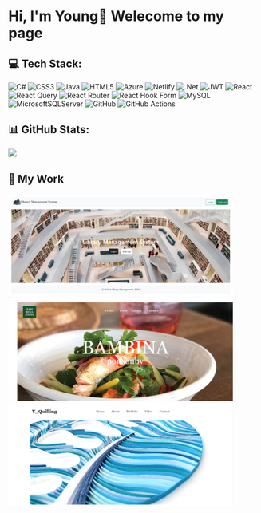 # Hi, I'm Young👋 Welecome to my page 


## 💻 Tech Stack:
![C#](https://img.shields.io/badge/c%23-%23239120.svg?style=for-the-badge&logo=csharp&logoColor=white) ![CSS3](https://img.shields.io/badge/css3-%231572B6.svg?style=for-the-badge&logo=css3&logoColor=white) ![Java](https://img.shields.io/badge/java-%23ED8B00.svg?style=for-the-badge&logo=openjdk&logoColor=white) ![HTML5](https://img.shields.io/badge/html5-%23E34F26.svg?style=for-the-badge&logo=html5&logoColor=white) ![Azure](https://img.shields.io/badge/azure-%230072C6.svg?style=for-the-badge&logo=microsoftazure&logoColor=white) ![Netlify](https://img.shields.io/badge/netlify-%23000000.svg?style=for-the-badge&logo=netlify&logoColor=#00C7B7) ![.Net](https://img.shields.io/badge/.NET-5C2D91?style=for-the-badge&logo=.net&logoColor=white) ![JWT](https://img.shields.io/badge/JWT-black?style=for-the-badge&logo=JSON%20web%20tokens) ![React](https://img.shields.io/badge/react-%2320232a.svg?style=for-the-badge&logo=react&logoColor=%2361DAFB) ![React Query](https://img.shields.io/badge/-React%20Query-FF4154?style=for-the-badge&logo=react%20query&logoColor=white) ![React Router](https://img.shields.io/badge/React_Router-CA4245?style=for-the-badge&logo=react-router&logoColor=white) ![React Hook Form](https://img.shields.io/badge/React%20Hook%20Form-%23EC5990.svg?style=for-the-badge&logo=reacthookform&logoColor=white) ![MySQL](https://img.shields.io/badge/mysql-4479A1.svg?style=for-the-badge&logo=mysql&logoColor=white) ![MicrosoftSQLServer](https://img.shields.io/badge/Microsoft%20SQL%20Server-CC2927?style=for-the-badge&logo=microsoft%20sql%20server&logoColor=white) ![GitHub](https://img.shields.io/badge/github-%23121011.svg?style=for-the-badge&logo=github&logoColor=white) ![GitHub Actions](https://img.shields.io/badge/github%20actions-%232671E5.svg?style=for-the-badge&logo=githubactions&logoColor=white)
## 📊 GitHub Stats:
![](https://github-readme-stats.vercel.app/api/top-langs/?username=younghye&theme=dark&hide_border=false&include_all_commits=false&count_private=false&layout=compact)

## 💫 My Work
<a href="https://blue-cliff-0bdeaa900.5.azurestaticapps.net/"><img src="https://github.com/younghye/younghye/blob/d63e8bded663957b04d1848eb9640016cb886622/Library.png" width="450"></a><a href="https://bambina.netlify.app/"><img src="https://github.com/younghye/younghye/blob/d63e8bded663957b04d1848eb9640016cb886622/Bambina.png" width="450"></a>
<a href="https://y-quilling.netlify.app/"><img src="https://github.com/younghye/younghye/blob/d63e8bded663957b04d1848eb9640016cb886622/Y_quilling.png" width="450"></a>
